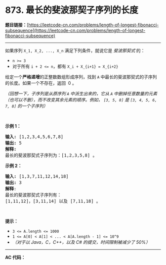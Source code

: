 # 873. 最长的斐波那契子序列的长度

**题目链接：**[https://leetcode-cn.com/problems/length-of-longest-fibonacci-subsequence](https://leetcode-cn.com/problems/length-of-longest-fibonacci-subsequence)

---

<div class="content__1Y2H">
 <div class="notranslate">
  <p>如果序列&nbsp;<code>X_1, X_2, ..., X_n</code>&nbsp;满足下列条件，就说它是&nbsp;<em>斐波那契式&nbsp;</em>的：</p> 
  <ul> 
   <li><code>n &gt;= 3</code></li> 
   <li>对于所有&nbsp;<code>i + 2 &lt;= n</code>，都有&nbsp;<code>X_i + X_{i+1} = X_{i+2}</code></li> 
  </ul> 
  <p>给定一个<strong>严格递增</strong>的正整数数组形成序列，找到 <code>A</code> 中最长的斐波那契式的子序列的长度。如果一个不存在，返回&nbsp;&nbsp;0 。</p> 
  <p><em>（回想一下，子序列是从原序列 <code>A</code>&nbsp;中派生出来的，它从 <code>A</code>&nbsp;中删掉任意数量的元素（也可以不删），而不改变其余元素的顺序。例如，&nbsp;<code>[3, 5, 8]</code>&nbsp;是&nbsp;<code>[3, 4, 5, 6, 7, 8]</code>&nbsp;的一个子序列）</em></p> 
  <p>&nbsp;</p> 
  <ul> 
  </ul> 
  <p><strong>示例 1：</strong></p> 
  <pre class="language-text"><strong>输入: </strong>[1,2,3,4,5,6,7,8]
<strong>输出: </strong>5
<strong>解释:
</strong>最长的斐波那契式子序列为：[1,2,3,5,8] 。
</pre> 
  <p><strong>示例&nbsp;2：</strong></p> 
  <pre class="language-text"><strong>输入: </strong>[1,3,7,11,12,14,18]
<strong>输出: </strong>3
<strong>解释</strong>:
最长的斐波那契式子序列有：
[1,11,12]，[3,11,14] 以及 [7,11,18] 。
</pre> 
  <p>&nbsp;</p> 
  <p><strong>提示：</strong></p> 
  <ul> 
   <li><code>3 &lt;= A.length &lt;= 1000</code></li> 
   <li><code>1 &lt;= A[0] &lt; A[1] &lt; ... &lt; A[A.length - 1] &lt;= 10^9</code></li> 
   <li><em>（对于以 Java，C，C++，以及&nbsp;C# 的提交，时间限制被减少了 50%）</em></li> 
  </ul> 
 </div>
</div>

---

**AC 代码：**

```java

```